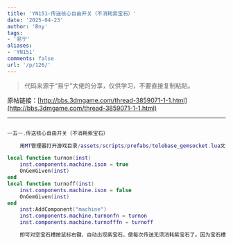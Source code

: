 ```yaml
---
title: 'YN151-传送核心自由开关（不消耗紫宝石）'
date: '2025-04-23'
author: 'Bny'
tags:
- '易宁'
aliases:
- 'YN151'
comments: false
url: '/p/126/'
---
```


> 代码来源于“易宁”大佬的分享，仅供学习，不要直接复制粘贴。

原帖链接：[http://bbs.3dmgame.com/thread-3859071-1-1.html](http://bbs.3dmgame.com/thread-3859071-1-1.html)

---

```lua  

一五一.传送核心自由开关（不消耗紫宝石）

	用MT管理器打开游戏目录/assets/scripts/prefabs/telebase_gemsocket.lua文件，在inst:AddComponent("inspectable")的下一行插入以下内容：

local function turnon(inst)
	inst.components.machine.ison = true
	OnGemGiven(inst)
end
local function turnoff(inst)
	inst.components.machine.ison = false
	OnGemGiven(inst)
end
	inst:AddComponent("machine")
	inst.components.machine.turnonfn = turnon
	inst.components.machine.turnofffn = turnoff

	即可对空宝石槽按鼠标右键，自动出现紫宝石，使每次传送无须消耗紫宝石了。因为宝石槽上的宝石可以拿走，也可以无限刷紫宝石

```  

